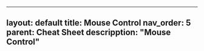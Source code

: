 ---
layout: default
title: Mouse Control
nav_order: 5
parent: Cheat Sheet
descripption: "Mouse Control"
--

